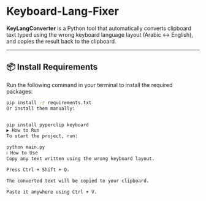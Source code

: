 # Keyboard-Lang-Fixer

**KeyLangConverter** is a Python tool that automatically converts clipboard text typed using the wrong keyboard language layout (Arabic ↔ English), and copies the result back to the clipboard.

---

## 📦 Install Requirements

Run the following command in your terminal to install the required packages:

```bash
pip install -r requirements.txt
Or install them manually:


pip install pyperclip keyboard
▶️ How to Run
To start the project, run:

python main.py
ℹ️ How to Use
Copy any text written using the wrong keyboard layout.

Press Ctrl + Shift + Q.

The converted text will be copied to your clipboard.

Paste it anywhere using Ctrl + V.
